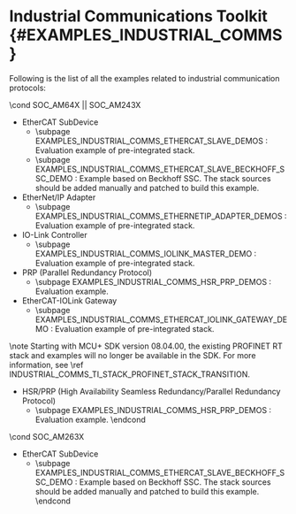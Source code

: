 #  Industrial Communications Toolkit {#EXAMPLES_INDUSTRIAL_COMMS}

Following is the list of all the examples related to industrial communication protocols:

\cond SOC_AM64X || SOC_AM243X
- EtherCAT SubDevice
    - \subpage EXAMPLES_INDUSTRIAL_COMMS_ETHERCAT_SLAVE_DEMOS : Evaluation example of pre-integrated stack.
    - \subpage EXAMPLES_INDUSTRIAL_COMMS_ETHERCAT_SLAVE_BECKHOFF_SSC_DEMO : Example based on Beckhoff SSC. The stack sources should be added manually and patched to build this example.
- EtherNet/IP Adapter
    - \subpage EXAMPLES_INDUSTRIAL_COMMS_ETHERNETIP_ADAPTER_DEMOS : Evaluation example of pre-integrated stack.
- IO-Link Controller
    - \subpage EXAMPLES_INDUSTRIAL_COMMS_IOLINK_MASTER_DEMO : Evaluation example of pre-integrated stack.
- PRP (Parallel Redundancy Protocol)
    - \subpage EXAMPLES_INDUSTRIAL_COMMS_HSR_PRP_DEMOS : Evaluation example.
- EtherCAT-IOLink Gateway
    - \subpage EXAMPLES_INDUSTRIAL_COMMS_ETHERCAT_IOLINK_GATEWAY_DEMO : Evaluation example of pre-integrated stack.

\note
  Starting with MCU+ SDK version 08.04.00, the existing PROFINET RT stack and examples will no longer be available in the SDK. For more information, see \ref INDUSTRIAL_COMMS_TI_STACK_PROFINET_STACK_TRANSITION.

- HSR/PRP (High Availability Seamless Redundancy/Parallel Redundancy Protocol)
    - \subpage EXAMPLES_INDUSTRIAL_COMMS_HSR_PRP_DEMOS : Evaluation example.
\endcond

\cond SOC_AM263X
- EtherCAT SubDevice
    - \subpage EXAMPLES_INDUSTRIAL_COMMS_ETHERCAT_SLAVE_BECKHOFF_SSC_DEMO : Example based on Beckhoff SSC. The stack sources should be added manually and patched to build this example.
\endcond